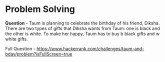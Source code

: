 # Problem Solving

**Question** - Taum is planning to celebrate the birthday of his friend, Diksha. There are two types of gifts that Diksha wants from Taum: one is black and the other is white. To make her happy, Taum has to buy b black gifts and w white gifts.  

Full Question - https://www.hackerrank.com/challenges/taum-and-bday/problem?isFullScreen=true
